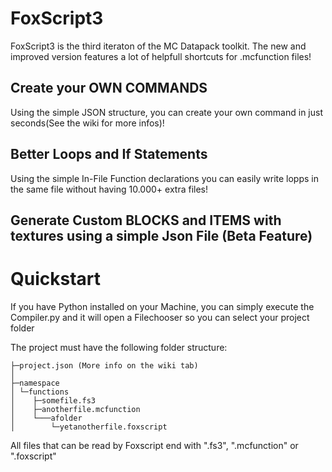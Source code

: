 # FoxScript3
FoxScript3 is the third iteraton of the MC Datapack toolkit. The new and improved version features a lot of helpfull shortcuts for .mcfunction files!

## Create your OWN COMMANDS
Using the simple JSON structure, you can create your own command in just seconds(See the wiki for more infos)!

## Better Loops and If Statements
Using the simple In-File Function declarations you can easily write lopps in the same file without having 10.000+ extra files!

## Generate Custom BLOCKS and ITEMS with textures using a simple Json File (Beta Feature)

# Quickstart

If you have Python installed on your Machine, you can simply execute the Compiler.py and it will open a Filechooser so you can select your project folder

The project must have the following folder structure:

```
├─project.json (More info on the wiki tab)
│
├─namespace
│ └─functions
│    ├─somefile.fs3
│    ├─anotherfile.mcfunction
│    └───afolder
│        └─yetanotherfile.foxscript
```

All files that can be read by Foxscript end with ".fs3", ".mcfunction" or ".foxscript"

